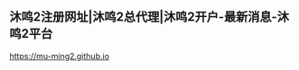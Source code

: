 ## 沐鸣2注册网址|沐鸣2总代理|沐鸣2开户-最新消息-沐鸣2平台

<https://mu-ming2.github.io>

<!--
**mu-ming2/mu-ming2** is a ✨ _special_ ✨ repository because its `README.md` (this file) appears on your GitHub profile.

Here are some ideas to get you started:

- 🔭 I’m currently working on ...
- 🌱 I’m currently learning ...
- 👯 I’m looking to collaborate on ...
- 🤔 I’m looking for help with ...
- 💬 Ask me about ...
- 📫 How to reach me: ...
- 😄 Pronouns: ...
- ⚡ Fun fact: ...
-->
